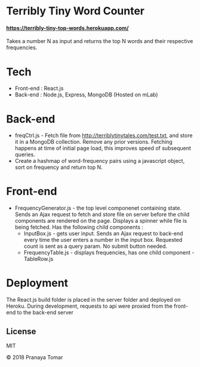 # Terribly Tiny Word Counter
#### https://terribly-tiny-top-words.herokuapp.com/

Takes a number N as input and returns the top N words and their respective frequencies.

# Tech
  - Front-end : React.js
  - Back-end : Node.js, Express, MongoDB (Hosted on mLab)
   
# Back-end
  - freqCtrl.js - Fetch file from http://terriblytinytales.com/test.txt, and store it in a MongoDB collection. Remove any prior versions. Fetching happens at time of initial page load, this improves speed of subsequent queries.
- Create a hashmap of word-frequency pairs using a javascript object, sort on frequency and return top N.
# Front-end
- FrequencyGenerator.js - the top level componenet containing state. Sends an Ajax request to fetch and store file on server before the child components are rendered on the page. Displays a spinner while file is being fetched. Has the following child components :
   - InputBox.js - gets user input. Sends an Ajax request to back-end every time the user enters a number in the input box. Requested count is sent as a query param. No submit button needed.
  -  FrequencyTable.js - displays frequencies, has one child component - TableRow.js
 
# Deployment 

The React.js build folder is placed in the server folder and deployed on Heroku.
During development, requests to api were proxied from the front-end to the back-end server
 
 License
----

MIT

&copy; 2018 Pranaya Tomar
